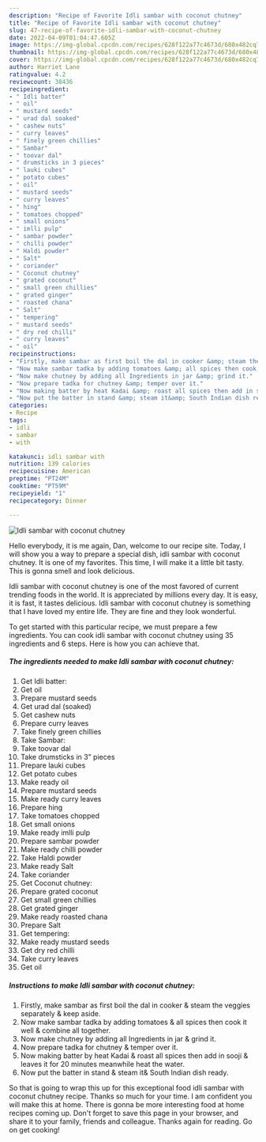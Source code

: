 ```yaml
---
description: "Recipe of Favorite Idli sambar with coconut chutney"
title: "Recipe of Favorite Idli sambar with coconut chutney"
slug: 47-recipe-of-favorite-idli-sambar-with-coconut-chutney
date: 2022-04-09T01:04:47.605Z
image: https://img-global.cpcdn.com/recipes/628f122a77c4673d/680x482cq70/idli-sambar-with-coconut-chutney-recipe-main-photo.jpg
thumbnail: https://img-global.cpcdn.com/recipes/628f122a77c4673d/680x482cq70/idli-sambar-with-coconut-chutney-recipe-main-photo.jpg
cover: https://img-global.cpcdn.com/recipes/628f122a77c4673d/680x482cq70/idli-sambar-with-coconut-chutney-recipe-main-photo.jpg
author: Harriet Lane
ratingvalue: 4.2
reviewcount: 38436
recipeingredient:
- " Idli batter"
- " oil"
- " mustard seeds"
- " urad dal soaked"
- " cashew nuts"
- " curry leaves"
- " finely green chillies"
- " Sambar"
- " toovar dal"
- " drumsticks in 3 pieces"
- " lauki cubes"
- " potato cubes"
- " oil"
- " mustard seeds"
- " curry leaves"
- " hing"
- " tomatoes chopped"
- " small onions"
- " imlli pulp"
- " sambar powder"
- " chilli powder"
- " Haldi powder"
- " Salt"
- " coriander"
- " Coconut chutney"
- " grated coconut"
- " small green chillies"
- " grated ginger"
- " roasted chana"
- " Salt"
- " tempering"
- " mustard seeds"
- " dry red chilli"
- " curry leaves"
- " oil"
recipeinstructions:
- "Firstly, make sambar as first boil the dal in cooker &amp; steam the veggies separately &amp; keep aside."
- "Now make sambar tadka by adding tomatoes &amp; all spices then cook it well &amp; combine all together."
- "Now make chutney by adding all Ingredients in jar &amp; grind it."
- "Now prepare tadka for chutney &amp; temper over it."
- "Now making batter by heat Kadai &amp; roast all spices then add in sooji &amp; leaves it for 20 minutes meanwhile heat the water."
- "Now put the batter in stand &amp; steam it&amp; South Indian dish ready."
categories:
- Recipe
tags:
- idli
- sambar
- with

katakunci: idli sambar with 
nutrition: 139 calories
recipecuisine: American
preptime: "PT24M"
cooktime: "PT59M"
recipeyield: "1"
recipecategory: Dinner

---
```



![Idli sambar with coconut chutney](https://img-global.cpcdn.com/recipes/628f122a77c4673d/680x482cq70/idli-sambar-with-coconut-chutney-recipe-main-photo.jpg)

Hello everybody, it is me again, Dan, welcome to our recipe site. Today, I will show you a way to prepare a special dish, idli sambar with coconut chutney. It is one of my favorites. This time, I will make it a little bit tasty. This is gonna smell and look delicious.



Idli sambar with coconut chutney is one of the most favored of current trending foods in the world. It is appreciated by millions every day. It is easy, it is fast, it tastes delicious. Idli sambar with coconut chutney is something that I have loved my entire life. They are fine and they look wonderful.


To get started with this particular recipe, we must prepare a few ingredients. You can cook idli sambar with coconut chutney using 35 ingredients and 6 steps. Here is how you can achieve that.

<!--inarticleads1-->

##### The ingredients needed to make Idli sambar with coconut chutney:

1. Get  Idli batter:
1. Get  oil
1. Prepare  mustard seeds
1. Get  urad dal (soaked)
1. Get  cashew nuts
1. Prepare  curry leaves
1. Take  finely green chillies
1. Take  Sambar:
1. Take  toovar dal
1. Take  drumsticks in 3&#34; pieces
1. Prepare  lauki cubes
1. Get  potato cubes
1. Make ready  oil
1. Prepare  mustard seeds
1. Make ready  curry leaves
1. Prepare  hing
1. Take  tomatoes chopped
1. Get  small onions
1. Make ready  imlli pulp
1. Prepare  sambar powder
1. Make ready  chilli powder
1. Take  Haldi powder
1. Make ready  Salt
1. Take  coriander
1. Get  Coconut chutney:
1. Prepare  grated coconut
1. Get  small green chillies
1. Get  grated ginger
1. Make ready  roasted chana
1. Prepare  Salt
1. Get  tempering:
1. Make ready  mustard seeds
1. Get  dry red chilli
1. Take  curry leaves
1. Get  oil




<!--inarticleads2-->

##### Instructions to make Idli sambar with coconut chutney:

1. Firstly, make sambar as first boil the dal in cooker &amp; steam the veggies separately &amp; keep aside.
1. Now make sambar tadka by adding tomatoes &amp; all spices then cook it well &amp; combine all together.
1. Now make chutney by adding all Ingredients in jar &amp; grind it.
1. Now prepare tadka for chutney &amp; temper over it.
1. Now making batter by heat Kadai &amp; roast all spices then add in sooji &amp; leaves it for 20 minutes meanwhile heat the water.
1. Now put the batter in stand &amp; steam it&amp; South Indian dish ready.




So that is going to wrap this up for this exceptional food idli sambar with coconut chutney recipe. Thanks so much for your time. I am confident you will make this at home. There is gonna be more interesting food at home recipes coming up. Don't forget to save this page in your browser, and share it to your family, friends and colleague. Thanks again for reading. Go on get cooking!
